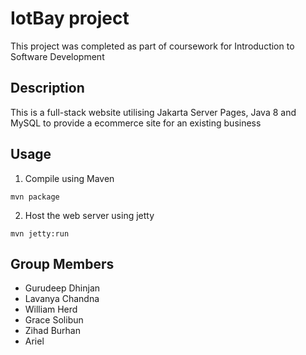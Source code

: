 # IotBay project
This project was completed as part of coursework for Introduction to Software Development

## Description
This is a full-stack website utilising Jakarta Server Pages, Java 8 and MySQL to provide a ecommerce site for an existing business

## Usage


1. Compile using Maven
```
mvn package
```
2. Host the web server using jetty

```
mvn jetty:run
```
## Group Members
- Gurudeep Dhinjan
- Lavanya Chandna
- William Herd
- Grace Solibun
- Zihad Burhan
- Ariel
